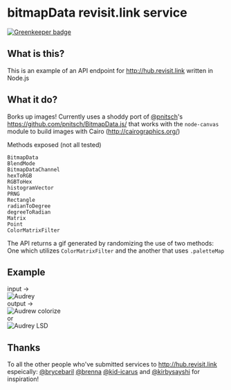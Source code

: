 bitmapData revisit.link service
=================================

[![Greenkeeper badge](https://badges.greenkeeper.io/rickycodes/glitch-bitmapdata.svg)](https://greenkeeper.io/)

What is this?
-------------

This is an example of an API endpoint for http://hub.revisit.link written in Node.js

What it do?
-----------

Borks up images! Currently uses a shoddy port of [@pnitsch](https://github.com/pnitsch/)'s https://github.com/pnitsch/BitmapData.js/ that works with the `node-canvas` module to build images with Cairo (http://cairographics.org/)

Methods exposed (not all tested)

`BitmapData`  
`BlendMode`  
`BitmapDataChannel`  
`hexToRGB`  
`RGBToHex`  
`histogramVector`  
`PRNG`  
`Rectangle`  
`radianToDegree`  
`degreeToRadian`  
`Matrix`  
`Point`  
`ColorMatrixFilter`  

The API returns a gif generated by randomizing the use of two methods: One which utilizes `ColorMatrixFilter` and the another that uses `.paletteMap` 

Example
-------

input →  
![Audrey](http://i.imgur.com/LGBsjzU.jpg)  
output →  
![Audrew colorize](http://i.imgur.com/XH6ximA.gif)  
or  
![Audrey LSD](http://i.imgur.com/aG7CeTv.gif)

Thanks
------

To all the other people who've submitted services to http://hub.revisit.link espeically: [@brycebaril](https://github.com/brycebaril/) [@brenna](https://github.com/brenna/) [@kid-icarus](https://github.com/kid-icarus/) and [@kirbysayshi](https://github.com/kirbysayshi/) for inspiration!
